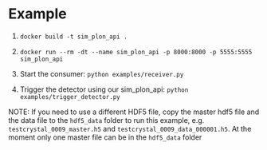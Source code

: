 # Example

1) `docker build -t sim_plon_api .`

2) `docker run --rm -dt --name sim_plon_api -p 8000:8000 -p 5555:5555 sim_plon_api`

2) Start the consumer: `python examples/receiver.py`

3) Trigger the detector using our sim_plon_api: `python examples/trigger_detector.py`

NOTE: If you need to use a different HDF5 file, copy the master hdf5 file and the data file to
the `hdf5_data` folder to run this example, e.g. `testcrystal_0009_master.h5` and `testcrystal_0009_data_000001.h5`.
At the moment only one master file can be in the `hdf5_data` folder
